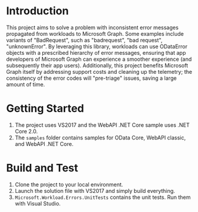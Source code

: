 # Introduction 
This project aims to solve a problem with inconsistent error messages propagated from workloads to Microsoft Graph. Some examples include variants of "BadRequest", such as "badrequest", "bad request", "unknownError". By leveraging this library, workloads can use ODataError objects with a prescribed hierarchy of error messages, ensuring that app developers of Microsoft Graph can experience a smoother experience (and subsequently their app users). Additionally, this project benefits Microsoft Graph itself by addressing support costs and cleaning up the telemetry; the consistency of the error codes will "pre-triage" issues, saving a large amount of time.

# Getting Started
1. The project uses VS2017 and the WebAPI .NET Core sample uses .NET Core 2.0.
2. The `samples` folder contains samples for OData Core, WebAPI classic, and WebAPI .NET Core.

# Build and Test
1. Clone the project to your local environment.
2. Launch the solution file with VS2017 and simply build everything.
3. `Microsoft.Workload.Errors.UnitTests` contains the unit tests. Run them with Visual Studio.